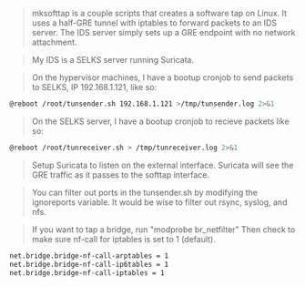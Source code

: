 > mksofttap is a couple scripts that creates a software tap on Linux.
> It uses a half-GRE tunnel with iptables to forward packets to an IDS server.
> The IDS server simply sets up a GRE endpoint with no network attachment.  

> My IDS is a SELKS server running Suricata.

> On the hypervisor machines, I have a bootup cronjob to send packets to SELKS, IP 192.168.1.121, like so: 
```sh
@reboot /root/tunsender.sh 192.168.1.121 >/tmp/tunsender.log 2>&1
```

> On the SELKS server, I have a bootup cronjob to recieve packets like so: 
```sh
@reboot /root/tunreceiver.sh > /tmp/tunreceiver.log 2>&1
```

>  Setup Suricata to listen on the external interface.  Suricata will see the GRE traffic as it passes to the softtap interface.

>  You can filter out ports in the tunsender.sh by modifying the ignoreports variable.  It would be wise to filter out rsync, syslog, and nfs.


> If you want to tap a bridge, run "modprobe br_netfilter"
Then check to make sure nf-call for iptables is set to 1 (default).
```sh
net.bridge.bridge-nf-call-arptables = 1
net.bridge.bridge-nf-call-ip6tables = 1
net.bridge.bridge-nf-call-iptables = 1
```


